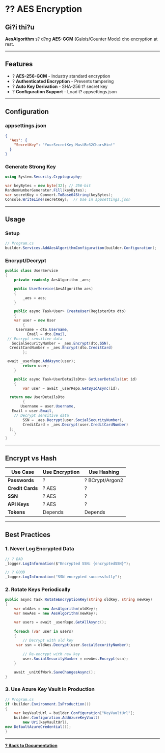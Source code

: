 # ?? AES Encryption

## Gi?i thi?u

**AesAlgorithm** s? d?ng **AES-GCM** (Galois/Counter Mode) cho encryption at rest.

---

## Features

- ? **AES-256-GCM** - Industry standard encryption
- ? **Authenticated Encryption** - Prevents tampering
- ? **Auto Key Derivation** - SHA-256 t? secret key
- ? **Configuration Support** - Load t? appsettings.json

---

## Configuration

### appsettings.json

```json
{
  "Aes": {
    "SecretKey": "YourSecretKey-MustBe32CharsMin!"
  }
}
```

### Generate Strong Key

```csharp
using System.Security.Cryptography;

var keyBytes = new byte[32]; // 256-bit
RandomNumberGenerator.Fill(keyBytes);
var secretKey = Convert.ToBase64String(keyBytes);
Console.WriteLine(secretKey);  // Use in appsettings.json
```

---

## Usage

### Setup

```csharp
// Program.cs
builder.Services.AddAesAlgorithmConfiguration(builder.Configuration);
```

### Encrypt/Decrypt

```csharp
public class UserService
{
    private readonly AesAlgorithm _aes;

    public UserService(AesAlgorithm aes)
    {
        _aes = aes;
    }

    public async Task<User> CreateUser(RegisterDto dto)
    {
    var user = new User
        {
     Username = dto.Username,
          Email = dto.Email,
 // Encrypt sensitive data
   SocialSecurityNumber = _aes.Encrypt(dto.SSN),
  CreditCardNumber = _aes.Encrypt(dto.CreditCard)
        };

 await _userRepo.AddAsync(user);
        return user;
    }

    public async Task<UserDetailsDto> GetUserDetails(int id)
    {
        var user = await _userRepo.GetByIdAsync(id);

  return new UserDetailsDto
        {
       Username = user.Username,
   Email = user.Email,
    // Decrypt sensitive data
        SSN = _aes.Decrypt(user.SocialSecurityNumber),
        CreditCard = _aes.Decrypt(user.CreditCardNumber)
  };
    }
}
```

---

## Encrypt vs Hash

| Use Case | Use Encryption | Use Hashing |
|----------|----------------|-------------|
| **Passwords** | ? | ? BCrypt/Argon2 |
| **Credit Cards** | ? AES | ? |
| **SSN** | ? AES | ? |
| **API Keys** | ? AES | ? |
| **Tokens** | Depends | Depends |

---

## Best Practices

### 1. Never Log Encrypted Data

```csharp
// ? BAD
_logger.LogInformation($"Encrypted SSN: {encryptedSSN}");

// ? GOOD
_logger.LogInformation("SSN encrypted successfully");
```

### 2. Rotate Keys Periodically

```csharp
public async Task RotateEncryptionKey(string oldKey, string newKey)
{
    var oldAes = new AesAlgorithm(oldKey);
    var newAes = new AesAlgorithm(newKey);

    var users = await _userRepo.GetAllAsync();
    
    foreach (var user in users)
    {
        // Decrypt with old key
     var ssn = oldAes.Decrypt(user.SocialSecurityNumber);
        
        // Re-encrypt with new key
        user.SocialSecurityNumber = newAes.Encrypt(ssn);
    }

    await _unitOfWork.SaveChangesAsync();
}
```

### 3. Use Azure Key Vault in Production

```csharp
// Program.cs
if (builder.Environment.IsProduction())
{
    var keyVaultUrl = builder.Configuration["KeyVaultUrl"];
    builder.Configuration.AddAzureKeyVault(
        new Uri(keyVaultUrl),
new DefaultAzureCredential());
}
```

---

**[? Back to Documentation](../README.md)**
